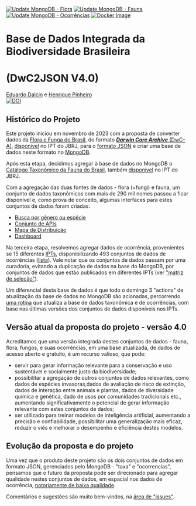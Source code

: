 [![Update MongoDB - Flora](https://github.com/edalcin/DarwinCoreJSON/actions/workflows/update-mongodb-flora.yml/badge.svg)](https://github.com/edalcin/DarwinCoreJSON/actions/workflows/update-mongodb-flora.yml)
[![Update MongoDB - Fauna](https://github.com/edalcin/DarwinCoreJSON/actions/workflows/update-mongodb-fauna.yml/badge.svg)](https://github.com/edalcin/DarwinCoreJSON/actions/workflows/update-mongodb-fauna.yml)
[![Update MongoDB - Ocorrências](https://github.com/edalcin/DarwinCoreJSON/actions/workflows/update-mongodb-occurrences.yml/badge.svg)](https://github.com/edalcin/DarwinCoreJSON/actions/workflows/update-mongodb-occurrences.yml)
[![Docker Image](https://github.com/edalcin/DarwinCoreJSON/actions/workflows/docker.yml/badge.svg)](https://github.com/edalcin/DarwinCoreJSON/pkgs/container/darwincorejson)

# Base de Dados Integrada da Biodiversidade Brasileira
# (DwC2JSON V4.0)
[Eduardo Dalcin](https://github.com/edalcin) e [Henrique Pinheiro](https://github.com/Phenome)<br>
[![DOI](https://zenodo.org/badge/DOI/10.5281/zenodo.10782707.svg)](https://doi.org/10.5281/zenodo.10782707)

## Histórico do Projeto

Este projeto iniciou em novembro de 2023 com a proposta de converter dados da [Flora e Funga do Brasil](http://floradobrasil.jbrj.gov.br/reflora/listaBrasil/ConsultaPublicaUC/ConsultaPublicaUC.do), do formato [___Darwin Core Archive___ (DwC-A)](https://www.gbif.org/pt/darwin-core), [disponível](https://ipt.jbrj.gov.br/jbrj/resource?r=lista_especies_flora_brasil) no IPT do JBRJ, para o [formato JSON](https://pt.wikipedia.org/wiki/JSON) e criar uma base de dados neste formato no [MongoDB](https://www.mongodb.com/).

Após esta etapa, decidimos agregar à base de dados no MongoDB o [Catálogo Taxonômico da Fauna do Brasil](http://fauna.jbrj.gov.br/), também [disponível](https://ipt.jbrj.gov.br/jbrj/resource?r=catalogo_taxonomico_da_fauna_do_brasil) no IPT do JBRJ.

Com a agregação das duas fontes de dados - flora (+fungi) e fauna, um conjunto de dados taxonômicos com mais de 290 mil nomes passou a ficar disponível e, como prova de conceito, algumas interfaces para estes conjuntos de dados foram criadas:

* [Busca por gênero ou espécie](https://dwc2json.dalc.in/taxa)
* [Conjunto de APIs](https://dwc2json.dalc.in/api)
* [Mapa de Distribuição](https://dwc2json.dalc.in/mapa)
* [Dashboard](https://dwc2json.dalc.in/dashboard)

Na terceira etapa, resolvemos agregar dados de ocorrência, provenientes se 15 diferentes [IPTs](https://www.gbif.org/pt/ipt), disponibilizando 493 conjuntos de dados de ocorrências ([lista](https://github.com/edalcin/DarwinCoreJSON/blob/main/referencias/occurrences.csv)). Vale notar que os conjuntos de dados passam por uma curadoria, evitando a duplicação de dados na base do MongoDB, por conjuntos de dados que estão publicados em diferentes IPTs (ver ["matriz de seleção"](https://github.com/edalcin/DarwinCoreJSON/blob/main/referencias/matrizSelecaoFontes.md)).

Um diferencial desta base de dados é que todo o domingo 3 "actions" de atualização da base de dados no MongoDB são acionadas, percorrendo [uma rotina](https://github.com/edalcin/DarwinCoreJSON/blob/main/atualizacao.md) que atualiza a base de dados taxonômica e de ocorrências, com base nas últimas versões dos conjuntos de dados disponíveis nos IPTs.

## Versão atual da proposta do projeto - versão 4.0

Acreditamos que uma versão integrada destes conjuntos de dados - fauna, flora, fungos, e suas ocorrências, em uma base atualizada, de dados de acesso aberto e gratuito, é um recurso valioso, que pode:

* servir para gerar informação relevante para a conservação e uso sustentável e socialmente justo da biodiversidade;
* possibilitar a agregação de outros conjuntos de dados relevantes, como dados de espécies invasoras,dados de avaliação de risco de extinção, dados de interação entre animais e plantas, dados de diversidade química e genética, dado de usos por comunidades tradicionais etc., aumentando significativamente o potencial de gerar informação relevante com estes conjuntos de dados;
* ser utilizado para treinar modelos de inteligência artificial, aumentando a precisão e confiabilidade, possibilitar uma generalização mais eficaz, reduzir o viés e melhorar o desempenho e eficiência destes modelos.

## Evolução da proposta e do projeto

Uma vez que o produto deste projeto são os dois conjuntos de dados em formato JSON, gerenciados pelo MongoDB - "taxa" e "ocorrencias", pensamos que o futuro da proposta pode ser direcionado para agregar qualidade nestes conjuntos de dados, em espacial nos dados de ocorrência, [notoriamente de baixa qualidade](https://www.ibge.gov.br/geociencias/investigacoes-experimentais-geo/informacoes-geocientificas-experimentais/38371-avaliacao-dos-dados-sobre-a-biodiversidade-brasileira.html).

Comentários e sugestões são muito bem-vindos, na [área de "issues"](https://github.com/edalcin/DarwinCoreJSON/issues).